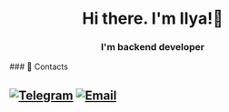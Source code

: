 <h1 align="center">Hi there. I'm Ilya!👋</h1>
<h3 align="center">I'm backend developer</h3>
### 🔗 Contacts 

[![Telegram](https://img.shields.io/badge/Telegram-2CA5E0?style=for-the-badge&logo=telegram&logoColor=white)](https://t.me/ssheyman)
[![Email](https://img.shields.io/badge/Gmail-Contact_Me-green?style=flat-square&logo=gmail&logoColor=white&labelColor=black&color=62F1CD)](mailto:ilyasheyman04@gmail.com)               
---
